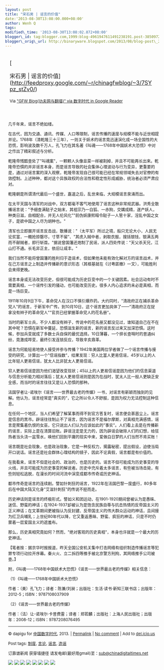 ```yaml
--- 
layout: post 
title: "宋石男 | 谣言的价值" 
date:'2013-08-30T13:08:00.000+08:00' 
author: Wenh Q
tags:
modified\_time: '2013-08-30T13:08:02.872+08:00' 
blogger\_id: tag:blogger.com,1999:blog-4961947611491238191.post-3850972665380941711
blogger\_orig\_url: http://binaryware.blogspot.com/2013/08/blog-post\_2354.html
---
```

<div style="margin: 10px; padding: 5px;">

<div style="font-size: 18px;">

[

宋石男 |
谣言的价值](http://feedproxy.google.com/~r/chinagfwblog/~3/7SYpz_stZv0/)

</div>

<div style="font-size: 13px;">

Via ["GFW Blog(功夫网与翻墙)" via 数字时代 in Google
Reader](https://www.blogger.com/blogger.g?blogID=4961947611491238191&pli=1)

</div>

</div>

<div style="font-size: 13px; padding: 15px 0 10px 10px;">

几千年来，谣言不绝如缕。

在古代，因为交通、通讯、传媒、人口等限制，谣言传播的速度与规模不能与近世相提并论。1768年（清乾隆三十三年），一则关于妖术的谣言竟迅速演化成一场全国性的大恐慌，影响波及数千万人，孔飞力在其名著《叫魂——1768年中国妖术大恐慌》中对之作出了精彩叙述与分析。

乾隆帝残酷查处了"叫魂案"，一颗颗人头像韭菜一样被割掉，并且不可能再长出来。乾隆帝恐惧的并非谣言本身，而是谣言导致的社会集体心理波动与行为变异，更重要的是，通过对谣言案的深入观察，乾隆帝发现自己很可能已经在常规领域失去对官僚的有效控制。上述种种，都对这个异族政权的合法性和稳定性形成威胁，统治者必须严肃应对。

乾隆朝是所谓清代最后一个盛世，嘉道之后，乱世来临，大规模谣言泉涌而出。

在太平天国与清军的对战中，双方都毫不客气地使用了谣言这种非常规武器。洪秀全散播谣言说："予细查满鞑子之始末，其祖宗乃一白狐、一赤狗，交媾成精，遂产妖人，种类日滋，自相配合，并无人伦风化""前伪妖康熙暗令鞑子一人管十家，淫乱中国之女子，是欲中国之人尽为胡种也。"

清军也立即展开谣言反击战，散播说："（太平军）所过之境，船只无论大小，人民无论贫富，一概抢掠罄尽，寸草不留"、"其虏入贼中者，剥取衣服，搜括银钱，银满五两而不献贼者，即行斩首。"据说曾国藩还炮制了民谣，派人四处传说："天父杀天兄，江山打不通。长毛非正主，依旧让咸丰。"

我们当然不能将曾国藩的胜利归于造谣术，但如果他未能有效化解对方的谣言战术，并在己方谣言之上制造并传播新的意识形态（其根基就在《讨粤匪檄》一文），可能胜利会来得更晚。

谣言本身或无法改变历史，但很可能成为历史巨变中的一个关键因素。社会运动有时不需要真相，一个谣传引发的骚动，也可能改变历史。很多人内心追求的未必是真相，而是一场巨变。

1911年10月9日下午，革命党人在汉口不慎引爆炸药。大约同时，"清政府正在捕杀革命党人"的谣言，于新军中广传。到10月10日，这个谣言更加具体了——"清政府正在捉拿没有辫子的革命党人""官员已经掌握革命党人的花名册"。

当时的新军士兵，不少人都没有辫子，传说中的花名册又都没见过，谁知道自己在不在其中呢？恐惧在新军中蔓延，恐惧滋生新的谣言，新的谣言反过来又加深恐惧。这时候，参加兵变就成了多数士兵自保的最优选择。10日薄暮，一个排长查哨时的普通纠纷，竟激成哗变，最终引发连锁反应，导致辛亥鼎革。

谣言为何能轻易地使人接受并参与传播？1942年美国两位学者做了一个谣言传播与接受的研究，计算出一个"信谣指数"，结果发现：穷人比富人更易信谣，45岁以上的人比年轻人更易信谣，犹太人比非犹太人更易信谣。

穷人更易信谣是因为他们渴望改变现状；45以上的人更易信谣是因为他们的信息渠道与信息分析能力相对落后；犹太人更易信谣则是因为在战时，犹太人比一般人更缺乏安全感，而当时的谣言往往又是让人恐惧的那种。

法国学者让-诺埃尔《谣言——世界最古老的传媒》一书，对谣言有新颖而独到的见解。他认为，谣言经常是"真实的"，它之所以令人不舒服，是因为权力无法控制这种信息。

在任何一个地区，当人们希望了解某事而得不到官方答复时，谣言便会甚嚣尘上。谣言是信息的黑市。辟谣往往制止不了谣言，因为谣言不是福尔摩斯，对真相充满感情，谣言是聚集着仇恨的女巫，它只说出人们认为应该如此的"事实"。人们看上去是在传播新的谣言，实际上是在清算旧账。辟谣注定是无力的，因为辟谣会破除人们的幻想，给狂热者当头浇一盆雪水，唤他们回到平庸的现实中来，爱做白日梦的人们当然不肯买账！

谣言既是社会现象，也是政治现象，它是一种反权力，揭露秘密，提出假设，迫使当局开口说话。谣言还是社会群体心理结构的镜子，因此不论真假，谣言都是有价值的。

在我看来，谣言不但是社会的、政治的，也是历史的。谣言不但可能成为历史事变的导火线，并且可能成为历史事变的解说者。历史中充斥着太多谣言，有些被当场击毙，有些则轻松逃脱，在漫长的时间河流中演变成都市传奇或历史神话。

都市传奇是谣言的连续剧。譬如针刺狂的谣言，1922年在法国巴黎一度盛行，80多年后在中国大陆又化身"艾滋针刺狂"的传说不胫而走。

历史神话则是谣言的终极形式。譬如义和团运动，在1901-1920期间曾被认为是愚昧、迷信、野蛮的神话；在1924-1937却被认为是饱含民族自尊与抗击热情的反帝国主义的正义神话；在文革期间更被指认为反封建、反帝国主义的伟大群众运动的神话，且间接为红卫兵哺乳；上世纪80年代以降，它又重返愚昧、野蛮、疯狂的神话，只是不时仍蒙着一层爱国主义的遮羞布。

那么，历史真相究竟如何？然而，"绝对客观的历史真相"，本身也许就是一个最大的历史神话。

【笔者按：据京华时报报道，昨天全国公安机关集中打击网络有组织制造传播谣言等犯罪专项行动拉开序幕。秦火火、立二拆四等推手被北京警方刑拘，其网络推手公司被查。】

附，《叫魂——1768年中国妖术大恐慌》《谣言——世界最古老的传媒》相关信息：

（1）《叫魂——1768年中国妖术大恐慌》

作者：（美）孔飞力；译者：陈兼/刘昶；出版社：生活·读书·新知三联书店；出版年：2012-5；ISBN：9787108037909

（2）《谣言——世界最古老的传媒》

作者：（法）让-诺埃尔·卡普费雷；译者：郑若麟；出版社：上海人民出版社；出版年：2008-12；ISBN：9787208076495


------------------------------------------------------------------------

© dapigu for [中国数字时代](http://chinadigitaltimes.net/chinese), 2013.
|
[Permalink](http://chinadigitaltimes.net/chinese/2013/08/%E5%AE%8B%E7%9F%B3%E7%94%B7-%E8%B0%A3%E8%A8%80%E7%9A%84%E4%BB%B7%E5%80%BC/)
| [No
comment](http://chinadigitaltimes.net/chinese/2013/08/%E5%AE%8B%E7%9F%B3%E7%94%B7-%E8%B0%A3%E8%A8%80%E7%9A%84%E4%BB%B7%E5%80%BC/#comments)
| Add to
[del.icio.us](http://del.icio.us/post?url=http://chinadigitaltimes.net/chinese/2013/08/%E5%AE%8B%E7%9F%B3%E7%94%B7-%E8%B0%A3%E8%A8%80%E7%9A%84%E4%BB%B7%E5%80%BC/&title=%E5%AE%8B%E7%9F%B3%E7%94%B7%20%7C%20%E8%B0%A3%E8%A8%80%E7%9A%84%E4%BB%B7%E5%80%BC)

Post tags:
[制度](http://chinadigitaltimes.net/chinese/tag/%E5%88%B6%E5%BA%A6/?category=10466),
[言论](http://chinadigitaltimes.net/chinese/tag/%E8%A8%80%E8%AE%BA/?category=10466),
[谣言](http://chinadigitaltimes.net/chinese/tag/%E8%B0%A3%E8%A8%80/?category=10466),
[造谣](http://chinadigitaltimes.net/chinese/tag/%E9%80%A0%E8%B0%A3/?category=10466)

订靠谱新闻 获穿墙捷径
请发电邮(最好用gmail)至：sub@chinadigitaltimes.net

<div>

[![](http://feeds.feedburner.com/~ff/chinagfwblog?d=yIl2AUoC8zA)](http://feeds.feedburner.com/~ff/chinagfwblog?a=7SYpz_stZv0:4KJ_Chc4H6Y:yIl2AUoC8zA)
[![](http://feeds.feedburner.com/~ff/chinagfwblog?i=7SYpz_stZv0:4KJ_Chc4H6Y:-BTjWOF_DHI)](http://feeds.feedburner.com/~ff/chinagfwblog?a=7SYpz_stZv0:4KJ_Chc4H6Y:-BTjWOF_DHI)
[![](http://feeds.feedburner.com/~ff/chinagfwblog?i=7SYpz_stZv0:4KJ_Chc4H6Y:F7zBnMyn0Lo)](http://feeds.feedburner.com/~ff/chinagfwblog?a=7SYpz_stZv0:4KJ_Chc4H6Y:F7zBnMyn0Lo)
[![](http://feeds.feedburner.com/~ff/chinagfwblog?i=7SYpz_stZv0:4KJ_Chc4H6Y:V_sGLiPBpWU)](http://feeds.feedburner.com/~ff/chinagfwblog?a=7SYpz_stZv0:4KJ_Chc4H6Y:V_sGLiPBpWU)
[![](http://feeds.feedburner.com/~ff/chinagfwblog?d=qj6IDK7rITs)](http://feeds.feedburner.com/~ff/chinagfwblog?a=7SYpz_stZv0:4KJ_Chc4H6Y:qj6IDK7rITs)
[![](http://feeds.feedburner.com/~ff/chinagfwblog?d=l6gmwiTKsz0)](http://feeds.f%20%20%20eedburner.com/~ff/chinagfwblog?a=7SYpz_stZv0:4KJ_Chc4H6Y:l6gmwiTKsz0)
[![](http://feeds.feedburner.com/~ff/chinagfwblog?i=7SYpz_stZv0:4KJ_Chc4H6Y:gIN9vFwOqvQ)](http://feeds.feedburner.com/~ff/chinagfwblog?a=7SYpz_stZv0:4KJ_Chc4H6Y:gIN9vFwOqvQ)
[![](http://feeds.feedburner.com/~ff/chinagfwblog?d=TzevzKxY174)](http://feeds.feedburner.com/~ff/chinagfwblog?a=7SYpz_stZv0:4KJ_Chc4H6Y:TzevzKxY174)

</div>

</div>
